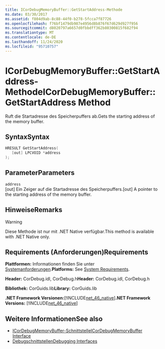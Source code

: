 ```yaml
---
title: ICorDebugMemoryBuffer::GetStartAddress-Methode
ms.date: 03/30/2017
ms.assetid: f804d9ab-8c88-44f0-b278-5fcca7f87726
ms.openlocfilehash: f76bf1479db987e4956d8b876f67d629d927f956
ms.sourcegitcommit: d8020797a6657d0fbbdff362b80300815f682f94
ms.translationtype: MT
ms.contentlocale: de-DE
ms.lasthandoff: 11/24/2020
ms.locfileid: "95710757"
---
```

# <a name="icordebugmemorybuffergetstartaddress-method"></a><span data-ttu-id="4a967-102">ICorDebugMemoryBuffer::GetStartAddress-Methode</span><span class="sxs-lookup"><span data-stu-id="4a967-102">ICorDebugMemoryBuffer::GetStartAddress Method</span></span>

<span data-ttu-id="4a967-103">Ruft die Startadresse des Speicherpuffers ab.</span><span class="sxs-lookup"><span data-stu-id="4a967-103">Gets the starting address of the memory buffer.</span></span>  
  
## <a name="syntax"></a><span data-ttu-id="4a967-104">Syntax</span><span class="sxs-lookup"><span data-stu-id="4a967-104">Syntax</span></span>  
  
```cpp  
HRESULT GetStartAddress(  
   [out] LPCVOID *address  
);  
```  
  
## <a name="parameters"></a><span data-ttu-id="4a967-105">Parameter</span><span class="sxs-lookup"><span data-stu-id="4a967-105">Parameters</span></span>  

 `address`  
 <span data-ttu-id="4a967-106">[out] Ein Zeiger auf die Startadresse des Speicherpuffers.</span><span class="sxs-lookup"><span data-stu-id="4a967-106">[out] A pointer to the starting address of the memory buffer.</span></span>  
  
## <a name="remarks"></a><span data-ttu-id="4a967-107">Hinweise</span><span class="sxs-lookup"><span data-stu-id="4a967-107">Remarks</span></span>  
  
> [!WARNING]
> <span data-ttu-id="4a967-108">Diese Methode ist nur mit .NET Native verfügbar.</span><span class="sxs-lookup"><span data-stu-id="4a967-108">This method is available with .NET Native only.</span></span>  
  
## <a name="requirements"></a><span data-ttu-id="4a967-109">Requirements (Anforderungen)</span><span class="sxs-lookup"><span data-stu-id="4a967-109">Requirements</span></span>  

 <span data-ttu-id="4a967-110">**Plattformen:** Informationen finden Sie unter [Systemanforderungen](../../get-started/system-requirements.md).</span><span class="sxs-lookup"><span data-stu-id="4a967-110">**Platforms:** See [System Requirements](../../get-started/system-requirements.md).</span></span>  
  
 <span data-ttu-id="4a967-111">**Header:** CorDebug.idl, CorDebug.h</span><span class="sxs-lookup"><span data-stu-id="4a967-111">**Header:** CorDebug.idl, CorDebug.h</span></span>  
  
 <span data-ttu-id="4a967-112">**Bibliothek:** CorGuids.lib</span><span class="sxs-lookup"><span data-stu-id="4a967-112">**Library:** CorGuids.lib</span></span>  
  
 <span data-ttu-id="4a967-113">**.NET Framework Versionen:**[!INCLUDE[net_46_native](../../../../includes/net-46-native-md.md)]</span><span class="sxs-lookup"><span data-stu-id="4a967-113">**.NET Framework Versions:** [!INCLUDE[net_46_native](../../../../includes/net-46-native-md.md)]</span></span>  
  
## <a name="see-also"></a><span data-ttu-id="4a967-114">Weitere Informationen</span><span class="sxs-lookup"><span data-stu-id="4a967-114">See also</span></span>

- [<span data-ttu-id="4a967-115">ICorDebugMemoryBuffer-Schnittstelle</span><span class="sxs-lookup"><span data-stu-id="4a967-115">ICorDebugMemoryBuffer Interface</span></span>](icordebugmemorybuffer-interface.md)
- [<span data-ttu-id="4a967-116">Debugschnittstellen</span><span class="sxs-lookup"><span data-stu-id="4a967-116">Debugging Interfaces</span></span>](debugging-interfaces.md)

